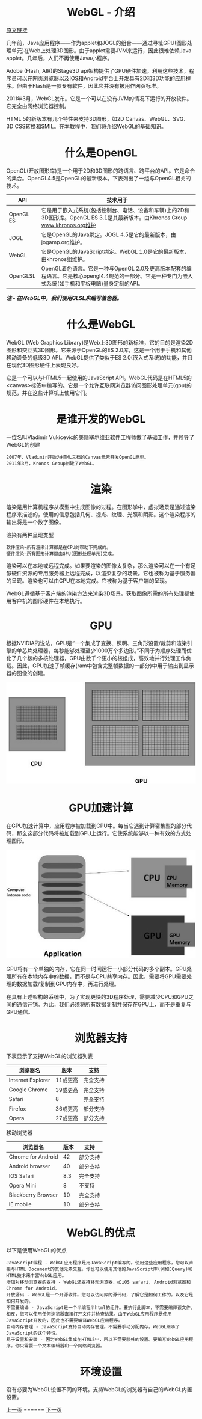 <h1 align="center">WebGL - 介绍</h1>

[原文链接](https://www.tutorialspoint.com/webgl/webgl_introduction.htm)

几年前，Java应用程序——作为applet和JOGL的组合——通过寻址GPU(图形处理单元)在Web上处理3D图形。由于applet需要JVM来运行，因此很难依赖Java applet。几年后，人们不再使用Java小程序。

Adobe (Flash, AIR)的Stage3D api架构提供了GPU硬件加速。利用这些技术，程序员可以在网页浏览器以及IOS和Android平台上开发具有2D和3D功能的应用程序。但由于Flash是一款专有软件，因此它并没有被用作网页标准。

2011年3月，WebGL发布。它是一个可以在没有JVM的情况下运行的开放软件。它完全由网络浏览器控制。

HTML 5的新版本有几个特性来支持3D图形，如2D Canvas、WebGL、SVG、3D CSS转换和SMIL。在本教程中，我们将介绍WebGL的基础知识。

<h1 align="center">什么是OpenGL</h1>

OpenGL(开放图形库)是一个用于2D和3D图形的跨语言、跨平台的API。它是命令的集合。OpenGL4.5是OpenGL的最新版本。下表列出了一组与OpenGL相关的技术。

| API | 技术用于 |
| ---- | ---- |
| OpenGL ES | 它是用于嵌入式系统(包括控制台、电话、设备和车辆)上的2D和3D图形库。OpenGL ES 3.1是其最新版本。由Khronos Group www.khronos.org维护 |
| JOGL | 它是OpenGL的Java绑定。JOGL 4.5是它的最新版本，由jogamp.org维护。 |
| WebGL | 它是OpenGL的JavaScript绑定。WebGL 1.0是它的最新版本，由khronos组维护。 |
| OpenGLSL | OpenGL着色语言。它是一种与OpenGL 2.0及更高版本配套的编程语言。它是核心opengl4.4规范的一部分。它是一种专门为嵌入式系统(如手机和平板电脑)量身定制的API。 |

***注 - 在WebGL中，我们使用GLSL来编写着色器。***

<h1 align="center">什么是WebGL</h1>

WebGL (Web Graphics Library)是Web上3D图形的新标准，它的目的是渲染2D图形和交互式3D图形。它来源于OpenGL的ES 2.0库，这是一个用于手机和其他移动设备的低级3D API。WebGL提供了类似于ES 2.0(嵌入式系统)的功能，并且在现代3D图形硬件上表现良好。

它是一个可以与HTML5一起使用的JavaScript API。WebGL代码是在HTML5的\<canvas\>标签中编写的。它是一个允许互联网浏览器访问图形处理单元(gpu)的规范，并在这些计算机上使用它们。

<h1 align="center">是谁开发的WebGL</h1>

一位名叫Vladimir Vukicevic的美籍塞尔维亚软件工程师做了基础工作，并领导了WebGL的创建

    2007年，Vladimir开始为HTML文档的Canvas元素开发OpenGL原型。
    2011年3月，Kronos Group创建了WebGL。

<h1 align="center">渲染</h1>

渲染是用计算机程序从模型中生成图像的过程。在图形学中，虚拟场景是通过渲染程序来描述的，使用的信息包括几何、视点、纹理、光照和阴影。这个渲染程序的输出将是一个数字图像。

渲染有两种呈现类型

    软件渲染−所有渲染计算都是在CPU的帮助下完成的。
    硬件渲染−所有图形计算都由GPU(图形处理单元)完成。

渲染可以在本地或远程完成。如果要渲染的图像太复杂，那么渲染可以在一个有足够硬件资源的专用服务器上远程完成，以渲染复杂的场景。它也被称为基于服务器的呈现。渲染也可以由CPU在本地完成。它被称为基于客户端的呈现。

WebGL遵循基于客户端的渲染方法来渲染3D场景。获取图像所需的所有处理都使用客户机的图形硬件在本地执行。

<h1 align="center">GPU</h1>

根据NVIDIA的说法，GPU是“一个集成了变换、照明、三角形设置/裁剪和渲染引擎的单芯片处理器，每秒能够处理至少1000万个多边形。”不同于为顺序处理而优化了几个核的多核处理器，GPU由数千个更小的核组成，高效地并行处理工作负载。因此，GPU加速了帧缓存(ram中包含完整帧数据的一部分)中用于输出到显示器的图像的创建。

![](./img/cpu_and_gpu.jpg)

<h1 align="center">GPU加速计算</h1>

在GPU加速计算中，应用程序被加载到CPU中。每当它遇到计算密集型的部分代码，那么这部分代码将被加载到GPU上运行。它使系统能够以一种有效的方式处理图形。

![](./img/gpu_accelerated_computing.jpg)

GPU将有一个单独的内存，它在同一时间运行一小部分代码的多个副本。GPU处理所有在本地内存中的数据，而不是与CPU共享内存。因此，需要将GPU需要处理的数据加载/复制到GPU内存中，再进行处理。

在具有上述架构的系统中，为了实现更快的3D程序处理，需要减少CPU和GPU之间的通信开销。为此，我们必须将所有数据复制并保存在GPU上，而不是重复与GPU通信。

<h1 align="center">浏览器支持</h1>

下表显示了支持WebGL的浏览器列表

| 浏览器名 | 版本 | 支持 |
| ---- | ---- | ---- |
| Internet Explorer | 11或更高 | 完全支持 |
| Google Chrome | 39或更高 | 完全支持 |
| Safari | 8 | 完全支持 |
| Firefox | 36或更高 | 部分支持 |
| Opera | 27或更高 | 部分支持 |

移动浏览器

| 浏览器名 | 版本 | 支持 |
| ---- | ---- | ---- |
| Chrome for Android | 42 | 部分支持 |
| Android browser | 40 | 部分支持 |
| IOS Safari | 8.3 | 完全支持 |
| Opera Mini | 8 | 不支持 |
| Blackberry Browser | 10 | 完全支持 |
| IE mobile | 10 | 部分支持 |

<h1 align="center">WebGL的优点</h1>

以下是使用WebGL的优点

    JavaScript编程 - WebGL应用程序是用JavaScript编写的。使用这些应用程序，您可以直接与HTML Document的其他元素交互。你也可以使用其他的JavaScript库(例如JQuery)和HTML技术来丰富WebGL应用。
    增加对移动浏览器的支持 - WebGL还支持移动浏览器，如iOS safari, Android浏览器和Chrome for Android。
    开放源码 - WebGL是一个开源软件。您可以访问库的源代码，了解它是如何工作的，以及它是如何开发的。
    不需要编译 - JavaScript是一个半编程半html的组件。要执行此脚本，不需要编译该文件。相反，您可以使用任何浏览器直接打开文件并检查结果。由于WebGL应用程序是使用JavaScript开发的，因此也不需要编译WebGL应用程序。
    自动内存管理 - JavaScript支持自动内存管理。不需要手动分配内存。WebGL继承了JavaScript的这个特性。
    易于设置和安装 - 因为WebGL集成在HTML5中，所以不需要额外的设置。要编写WebGL应用程序，你只需要一个文本编辑器和一个网络浏览器。

<h1 align="center">环境设置</h1>

没有必要为WebGL设置不同的环境。支持WebGL的浏览器有自己的WebGL内置设置。

[上一页](./webgl-index.md) ====== [下一页](./webgl-canvas.md)